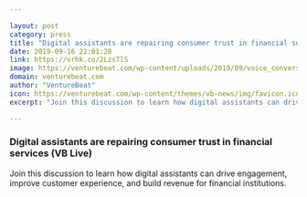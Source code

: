 ```yaml
---

layout: post
category: press
title: "Digital assistants are repairing consumer trust in financial services (VB Live)"
date: 2019-09-16 22:01:28
link: https://vrhk.co/2LzsTlS
image: https://venturebeat.com/wp-content/uploads/2019/09/voice_conversational.GettyImages-1018231894.jpg?w=1200&strip=all
domain: venturebeat.com
author: "VentureBeat"
icon: https://venturebeat.com/wp-content/themes/vb-news/img/favicon.ico
excerpt: "Join this discussion to learn how digital assistants can drive engagement, improve customer experience, and build revenue for financial institutions."

---
```


### Digital assistants are repairing consumer trust in financial services (VB Live)

Join this discussion to learn how digital assistants can drive engagement, improve customer experience, and build revenue for financial institutions.